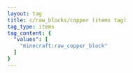 ```yaml
---
layout: tag
title: c/raw_blocks/copper (items tag)
tag_type: items
tag_content: {
  "values": [
    "minecraft:raw_copper_block"
  ]
}
---
```

